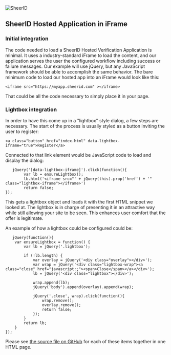 ![SheerID](http://www.sheerid.com/wp-content/themes/sheerid/img/logo.png)

## SheerID Hosted Application in iFrame

### Initial integration

The code needed to load a SheerID Hosted Verification Application is minimal. It uses a industry-standard iFrame to load the content, and our application serves the user the configured workflow including success or failure messages. Our example will use jQuery, but any JavaScript framework should be able to accomplish the same behavior.
The bare minimum code to load our hosted app into an iFrame would look like this:

    <iframe src="https://myapp.sheerid.com" ></iframe>

That could be all the code necessary to simply place it in your page.

### Lightbox integration

In order to have this come up in a "lightbox" style dialog, a few steps are necessary. The start of the process is usually styled as a button inviting the user to register:

    <a class="button" href="index.html" data-lightbox-iframe="true">Register</a>

Connected to that link element would be JavaScript code to load and display the dialog:


       jQuery('[data-lightbox-iframe]').click(function(){
            var lb = ensureLightbox();
            lb.html('<iframe src="' + jQuery(this).prop('href') + '" class="lightbox-iframe"></iframe>')
            return false;
    });

This gets a lightbox object and loads it with the first HTML snippet we looked at. The lightbox is in charge of presenting it in an attractive way while still allowing your site to be seen. This enhances user comfort that the offer is legitimate.

An example of how a lightbox could be configured could be:


       jQuery(function(){
        var ensureLightbox = function() {
            var lb = jQuery('.lightbox');

            if (!lb.length) {
                var overlay = jQuery('<div class="overlay"></div>');
                var wrap = jQuery('<div class="lightbox-wrap"><a class="close" href="javascript:;"><span>Close</span></a></div>');
                lb = jQuery('<div class="lightbox"></div>');

                wrap.append(lb);
                jQuery('body').append(overlay).append(wrap);

                jQuery('.close', wrap).click(function(){
                    wrap.remove();
                    overlay.remove();
                    return false;
                });
            }
            return lb;
        }            
    });

Please see [the source file on GitHub](https://github.com/sheerid/getting-started/hosted/example-iframe-page.html) for each of these items together in one HTML page.